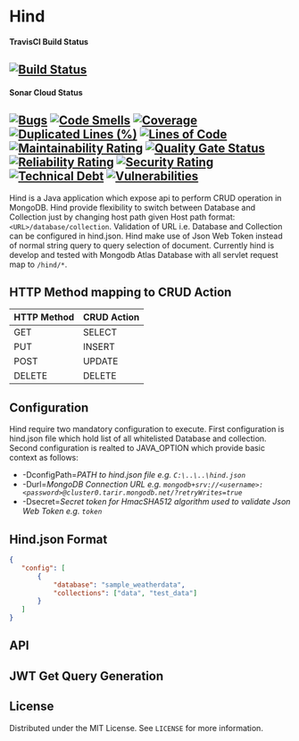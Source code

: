 # Hind

#### TravisCI Build Status
[![Build Status](https://travis-ci.com/vishalsonar/hind.svg?branch=main)](https://travis-ci.com/vishalsonar/hind) 
---

#### Sonar Cloud Status
[![Bugs](https://sonarcloud.io/api/project_badges/measure?project=vishalsonar_hind&metric=bugs)](https://sonarcloud.io/dashboard?id=vishalsonar_hind) [![Code Smells](https://sonarcloud.io/api/project_badges/measure?project=vishalsonar_hind&metric=code_smells)](https://sonarcloud.io/dashboard?id=vishalsonar_hind) [![Coverage](https://sonarcloud.io/api/project_badges/measure?project=vishalsonar_hind&metric=coverage)](https://sonarcloud.io/dashboard?id=vishalsonar_hind) [![Duplicated Lines (%)](https://sonarcloud.io/api/project_badges/measure?project=vishalsonar_hind&metric=duplicated_lines_density)](https://sonarcloud.io/dashboard?id=vishalsonar_hind) [![Lines of Code](https://sonarcloud.io/api/project_badges/measure?project=vishalsonar_hind&metric=ncloc)](https://sonarcloud.io/dashboard?id=vishalsonar_hind) [![Maintainability Rating](https://sonarcloud.io/api/project_badges/measure?project=vishalsonar_hind&metric=sqale_rating)](https://sonarcloud.io/dashboard?id=vishalsonar_hind) [![Quality Gate Status](https://sonarcloud.io/api/project_badges/measure?project=vishalsonar_hind&metric=alert_status)](https://sonarcloud.io/dashboard?id=vishalsonar_hind) [![Reliability Rating](https://sonarcloud.io/api/project_badges/measure?project=vishalsonar_hind&metric=reliability_rating)](https://sonarcloud.io/dashboard?id=vishalsonar_hind) [![Security Rating](https://sonarcloud.io/api/project_badges/measure?project=vishalsonar_hind&metric=security_rating)](https://sonarcloud.io/dashboard?id=vishalsonar_hind) [![Technical Debt](https://sonarcloud.io/api/project_badges/measure?project=vishalsonar_hind&metric=sqale_index)](https://sonarcloud.io/dashboard?id=vishalsonar_hind) [![Vulnerabilities](https://sonarcloud.io/api/project_badges/measure?project=vishalsonar_hind&metric=vulnerabilities)](https://sonarcloud.io/dashboard?id=vishalsonar_hind)
---

Hind is a Java application which expose api to perform CRUD operation in MongoDB. Hind provide flexibility to switch between Database and Collection just by changing host path given Host path format: `<URL>/database/collection`. Validation of URL i.e. Database and Collection can be configured in hind.json. Hind make use of Json Web Token instead of normal string query to query selection of document. Currently hind is develop and tested with Mongodb Atlas Database with all servlet request map to `/hind/*`.

## HTTP Method mapping to CRUD Action

HTTP Method | CRUD Action 
------------|------------ 
GET         | SELECT
PUT         | INSERT
POST        | UPDATE
DELETE      | DELETE

## Configuration

Hind require two mandatory configuration to execute. First configuration is hind.json file which hold list of all whitelisted Database and collection. Second configuration is realted to JAVA_OPTION which provide basic context as follows:
* -DconfigPath=_PATH to hind.json file e.g. `C:\..\..\hind.json`_
* -Durl=_MongoDB Connection URL e.g. `mongodb+srv://<username>:<password>@cluster0.tarir.mongodb.net/?retryWrites=true`_
* -Dsecret=_Secret token for HmacSHA512 algorithm used to validate Json Web Token e.g. `token`_

## Hind.json Format

 ```json
 {
    "config": [
        {
            "database": "sample_weatherdata",
            "collections": ["data", "test_data"]
        }
    ]
}
```

## API

## JWT Get Query Generation

## License
Distributed under the MIT License. See `LICENSE` for more information.
